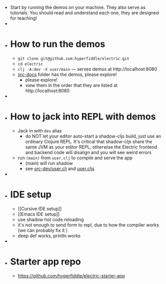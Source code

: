 - Start by running the demos on your machine. They also serve as tutorials. You should read and understand each one, they are designed for teaching!
-
- # How to run the demos
	- `git clone git@github.com:hyperfiddle/electric.git`
	- `cd electric`
	- `clj -A:dev -X user/main` — serves demos at http://localhost:8080
	- [src-docs](https://github.com/hyperfiddle/electric/tree/master/src-docs) folder has the demos, please explore!
		- please explore!
		- view them in the order that they are listed at http://localhost:8080
-
- # How to jack into REPL with demos
	- Jack in with `dev` alias
		- do NOT let your editor auto-start a shadow-cljs build, just use an ordinary Clojure REPL. It's critical that shadow-cljs share the same JVM as your editor REPL, otherwise the Electric frontend and backend code will disalign and you will see weird errors
	- run `(main)` from `user.clj` to compile and serve the app
		- (main) will run shadow
		- see [src-dev/user.clj](https://github.com/hyperfiddle/electric/blob/master/src-dev/user.clj) and [user.cljs](https://github.com/hyperfiddle/electric/blob/master/src-dev/user.cljs)
-
- # IDE setup
	- [[Cursive IDE setup]]
	- [[Emacs IDE setup]]
	- use shadow hot code reloading
	- it's not enough to send form to repl, due to how the compiler works (we can probably fix it )
	- deep def works, println works
-
- # Starter app repo
	- https://github.com/hyperfiddle/electric-starter-app